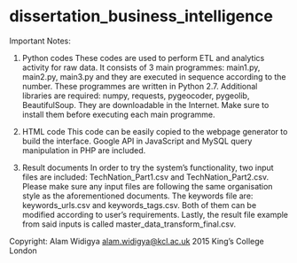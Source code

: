 # dissertation_business_intelligence
Important Notes:

1) Python codes
These codes are used to perform ETL and analytics activity for raw data. It consists of 3 main programmes: main1.py, main2.py, main3.py and they are executed in sequence according to the number. These programmes are written in Python 2.7.
Additional libraries are required: numpy, requests, pygeocoder, pygeolib, BeautifulSoup. They are downloadable in the Internet. Make sure to install them before executing each main programme.

2) HTML code
This code can be easily copied to the webpage generator to build the interface. Google API in JavaScript and MySQL query manipulation in PHP are included.

3) Result documents
In order to try the system’s functionality, two input files are included: TechNation_Part1.csv and TechNation_Part2.csv. Please make sure any input files are following the same organisation style as the aforementioned documents. The keywords file are: keywords_urls.csv and keywords_tags.csv. Both of them can be modified according to user’s requirements. Lastly, the result file example from said inputs is called master_data_transform_final.csv.

Copyright:
Alam Widigya
alam.widigya@kcl.ac.uk
2015 King’s College London
